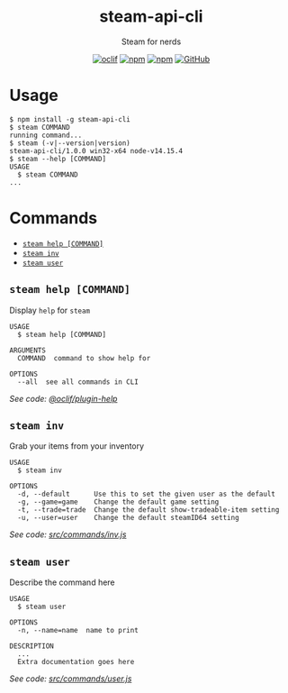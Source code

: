 <center>

steam-api-cli
=============

Steam for nerds

[![oclif](https://img.shields.io/badge/cli-oclif-%233B4554?style=for-the-badge&logo=heroku)](https://oclif.io)
[![npm](https://img.shields.io/npm/v/steam-api-cli?color=%23FB8516&logo=npm&style=for-the-badge)](https://npmjs.org/package/steam-api-cli)
[![npm](https://img.shields.io/npm/dw/steam-api-cli?color=%23ec3b2b&style=for-the-badge)](https://npmjs.org/package/steam-api-cli)
[![GitHub](https://img.shields.io/github/license/ItzAfroBoy/steam-api-cli?color=%23161B22&logo=Github&style=for-the-badge)](https://github.com/ItzAfroBoy/steam-api-cli/blob/master/package.json)

</center>

# Usage

<!-- usage -->
```sh-session
$ npm install -g steam-api-cli
$ steam COMMAND
running command...
$ steam (-v|--version|version)
steam-api-cli/1.0.0 win32-x64 node-v14.15.4
$ steam --help [COMMAND]
USAGE
  $ steam COMMAND
...
```
<!-- usagestop -->

# Commands
<!-- commands -->

* [`steam help [COMMAND]`](#steam-help-command)
* [`steam inv`](#steam-inv)
* [`steam user`](#steam-user)

## `steam help [COMMAND]`

Display `help` for `steam`

```sh-session
USAGE
  $ steam help [COMMAND]

ARGUMENTS
  COMMAND  command to show help for

OPTIONS
  --all  see all commands in CLI
```

_See code: [@oclif/plugin-help](https://github.com/oclif/plugin-help/blob/v3.2.1/src/commands/help.ts)_

## `steam inv`

Grab your items from your inventory

```sh-session
USAGE
  $ steam inv

OPTIONS
  -d, --default      Use this to set the given user as the default
  -g, --game=game    Change the default game setting
  -t, --trade=trade  Change the default show-tradeable-item setting
  -u, --user=user    Change the default steamID64 setting
```

_See code: [src/commands/inv.js](https://github.com/ItzAfroBoy/steam-api-cli/blob/v1.0.0/src/commands/inv.js)_

## `steam user`

Describe the command here

```sh-session
USAGE
  $ steam user

OPTIONS
  -n, --name=name  name to print

DESCRIPTION
  ...
  Extra documentation goes here
```

_See code: [src/commands/user.js](https://github.com/ItzAfroBoy/steam-api-cli/blob/v1.0.0/src/commands/user.js)_
<!-- commandsstop -->
